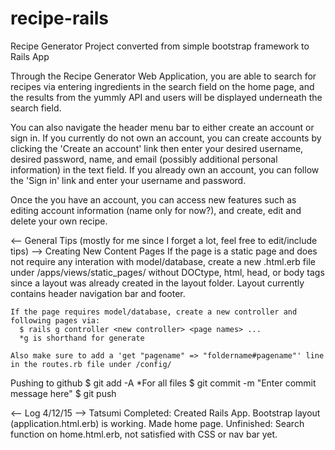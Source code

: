 # recipe-rails
Recipe Generator Project converted from simple bootstrap framework to Rails App

Through the Recipe Generator Web Application, you are able to search for recipes via entering ingredients in the search field on the home page, and the results from the yummly API and users will be displayed underneath the search field. 

You can also navigate the header menu bar to either create an account or sign in. If you currently do not own an account, you can create accounts by clicking the 'Create an account' link then enter your desired username, desired password, name, and email (possibly additional personal information) in the text field. If you already own an account, you can follow the 'Sign in' link and enter your username and password.

Once the you have an account, you can access new features such as editing account information (name only for now?), and create, edit and delete your own recipe.



<-- General Tips (mostly for me since I forget a lot, feel free to edit/include tips) -->
   Creating New Content Pages
    If the page is a static page and does not require any interation with model/database, create a new .html.erb file under 
    /apps/views/static_pages/ without DOCtype, html, head, or body tags since a layout was already created in the layout 
    folder.
    Layout currently contains header navigation bar and footer.
  
    If the page requires model/database, create a new controller and following pages via:
      $ rails g controller <new controller> <page names> ...
      *g is shorthand for generate
      
    Also make sure to add a 'get "pagename" => "foldername#pagename"' line in the routes.rb file under /config/
  
  Pushing to github
    $ git add -A
    *For all files
    $ git commit -m "Enter commit message here"
    $ git push

<-- Log 4/12/15 -->
  Tatsumi
    Completed: Created Rails App. Bootstrap layout (application.html.erb) is working. Made home page.
    Unfinished:  Search function on home.html.erb, not satisfied with CSS or nav bar yet.
